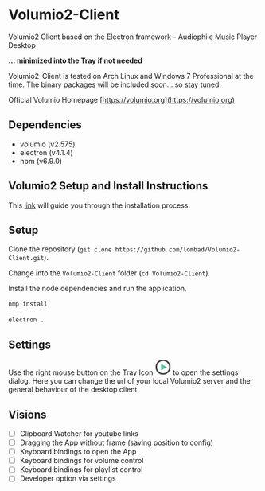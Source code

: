 # Volumio2-Client
Volumio2 Client based on the Electron framework - Audiophile Music Player Desktop

**... minimized into the Tray if not needed**

Volumio2-Client is tested on Arch Linux and Windows 7 Professional at the time. The binary packages will be included soon... so stay tuned.

Official Volumio Homepage [https://volumio.org](https://volumio.org)

## Dependencies
* volumio (v2.575)
* electron (v4.1.4)
* npm (v6.9.0)

## Volumio2 Setup and Install Instructions

This [link](https://volumio.org/get-started/) will guide you through the installation process.

## Setup
Clone the repository (`git clone https://github.com/lombad/Volumio2-Client.git`).

Change into the `Volumio2-Client` folder (`cd Volumio2-Client`).

Install the node dependencies and run the application.
```
nmp install

electron .
```

## Settings
Use the right mouse button on the Tray Icon ![tray icon](https://github.com/lombad/Volumio2-Client/blob/master/assets/img/favicon-play.png "Tray Icon") to open the settings dialog. Here you can change the url of your local Volumio2 server and the general behaviour of the desktop client.

## Visions
- [ ] Clipboard Watcher for youtube links
- [ ] Dragging the App without frame (saving position to config)
- [ ] Keyboard bindings to open the App
- [ ] Keyboard bindings for volume control
- [ ] Keyboard bindings for playlist control
- [ ] Developer option via settings
